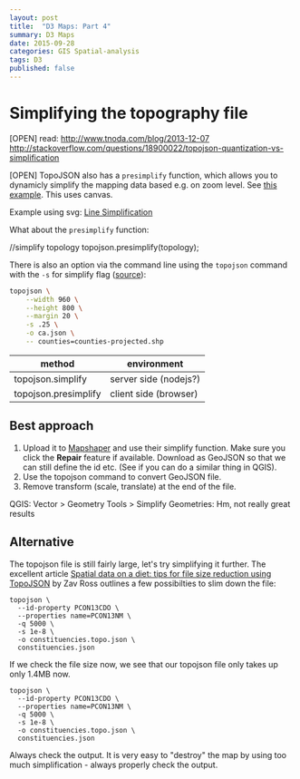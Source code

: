 ```yaml
---
layout: post
title:  "D3 Maps: Part 4"
summary: D3 Maps
date: 2015-09-28
categories: GIS Spatial-analysis
tags: D3
published: false
---
```


# Simplifying the topography file

[OPEN] read: http://www.tnoda.com/blog/2013-12-07
http://stackoverflow.com/questions/18900022/topojson-quantization-vs-simplification

[OPEN] TopoJSON also has a `presimplify` function, which allows you to dynamicly simplify the mapping data based e.g. on zoom level. See [this example](https://gist.github.com/mbostock/7755778). This uses canvas.

Example using svg: [Line Simplification](http://bost.ocks.org/mike/simplify/)


What about the `presimplify` function: 

//simplify topology
    topojson.presimplify(topology);

There is also an option via the command line using the `topojson` command with the `-s` for simplify flag ([source](http://bl.ocks.org/mbostock/5557726)):

```bash
topojson \
    --width 960 \
    --height 800 \
    --margin 20 \
    -s .25 \
    -o ca.json \
    -- counties=counties-projected.shp
```


| method | environment 
|  ------	| ------	|  
| topojson.simplify | server side (nodejs?)  
| topojson.presimplify | client side (browser)

## Best approach

1. Upload it to [Mapshaper](http://mapshaper.org) and use their simplify function. Make sure you click the **Repair** feature if available. Download as GeoJSON so that we can still define the id etc. (See if you can do a similar thing in QGIS).
2. Use the topojson command to convert GeoJSON file.
3. Remove transform (scale, translate) at the end of the file.

QGIS: Vector > Geometry Tools > Simplify Geometries: Hm, not really great results

## Alternative

The topojson file is still fairly large, let's try simplifying it further. The excellent article [Spatial data on a diet: tips for file size reduction using TopoJSON](http://zevross.com/blog/2014/04/22/spatial-data-on-a-diet-tips-for-file-size-reduction-using-topojson/) by Zav Ross outlines a few possibilties to slim down the file:

```
topojson \
  --id-property PCON13CDO \
  --properties name=PCON13NM \
  -q 5000 \
  -s 1e-8 \
  -o constituencies.topo.json \
  constituencies.json
```

If we check the file size now, we see that our topojson file only takes up only 1.4MB now.

```
topojson \
  --id-property PCON13CDO \
  --properties name=PCON13NM \
  -q 5000 \
  -s 1e-8 \
  -o constituencies.topo.json \
  constituencies.json
```

Always check the output. It is very easy to "destroy" the map by using too much simplification - always properly check the output.